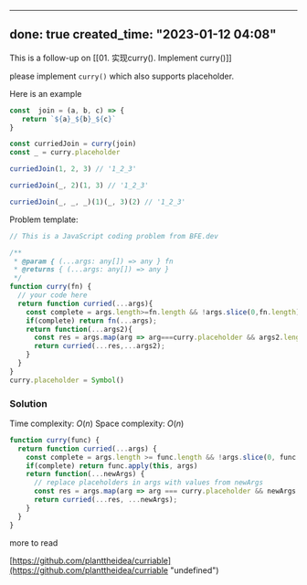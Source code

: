 
---
done: true
created_time: "2023-01-12 04:08"
---



This is a follow-up on [[01. 实现curry(). Implement curry()]]

please implement `curry()` which also supports placeholder.

Here is an example

```js
const  join = (a, b, c) => {
   return `${a}_${b}_${c}`
}

const curriedJoin = curry(join)
const _ = curry.placeholder

curriedJoin(1, 2, 3) // '1_2_3'

curriedJoin(_, 2)(1, 3) // '1_2_3'

curriedJoin(_, _, _)(1)(_, 3)(2) // '1_2_3'
```

Problem template:

```js
// This is a JavaScript coding problem from BFE.dev

/**
 * @param { (...args: any[]) => any } fn
 * @returns { (...args: any[]) => any }
 */
function curry(fn) {
  // your code here
  return function curried(...args){
    const complete = args.length>=fn.length && !args.slice(0,fn.length).includes(curry.placeholder);
    if(complete) return fn(...args);
    return function(...args2){
      const res = args.map(arg => arg===curry.placeholder && args2.length ? args2.shift() : arg);
      return curried(...res,...args2);
    }
  }
}
curry.placeholder = Symbol()
```

### Solution

Time complexity: $O(n)$
Space complexity: $O(n)$

```js
function curry(func) {
  return function curried(...args) {
    const complete = args.length >= func.length && !args.slice(0, func.length).includes(curry.placeholder);
    if(complete) return func.apply(this, args)
    return function(...newArgs) {
      // replace placeholders in args with values from newArgs
      const res = args.map(arg => arg === curry.placeholder && newArgs.length ? newArgs.shift() : arg);
      return curried(...res, ...newArgs);
    }
  }
}
```

more to read

[https://github.com/planttheidea/curriable](https://github.com/planttheidea/curriable "undefined")
